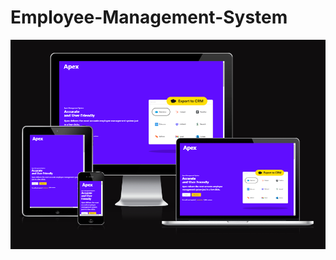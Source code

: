 # Employee-Management-System

<img src="media/profile_pictures/apex.png" alt="Apex Responsive" width="600">